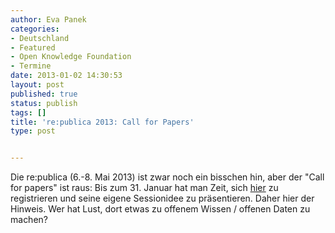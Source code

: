 ```yaml
---
author: Eva Panek
categories:
- Deutschland
- Featured
- Open Knowledge Foundation
- Termine
date: 2013-01-02 14:30:53
layout: post
published: true
status: publish
tags: []
title: 're:publica 2013: Call for Papers'
type: post


---
```


Die re:publica (6.-8. Mai 2013) ist zwar noch ein bisschen hin, aber der "Call for papers" ist raus: Bis zum 31. Januar hat man Zeit, sich [hier](http://re-publica.de/news/call-papers) zu registrieren und seine eigene Sessionidee zu präsentieren. Daher hier der Hinweis. Wer hat Lust, dort etwas zu offenem Wissen / offenen Daten zu machen?